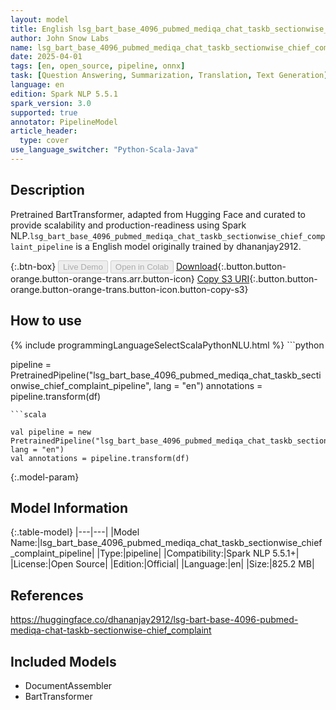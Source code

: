 ```yaml
---
layout: model
title: English lsg_bart_base_4096_pubmed_mediqa_chat_taskb_sectionwise_chief_complaint_pipeline pipeline BartTransformer from dhananjay2912
author: John Snow Labs
name: lsg_bart_base_4096_pubmed_mediqa_chat_taskb_sectionwise_chief_complaint_pipeline
date: 2025-04-01
tags: [en, open_source, pipeline, onnx]
task: [Question Answering, Summarization, Translation, Text Generation]
language: en
edition: Spark NLP 5.5.1
spark_version: 3.0
supported: true
annotator: PipelineModel
article_header:
  type: cover
use_language_switcher: "Python-Scala-Java"
---
```


## Description

Pretrained BartTransformer, adapted from Hugging Face and curated to provide scalability and production-readiness using Spark NLP.`lsg_bart_base_4096_pubmed_mediqa_chat_taskb_sectionwise_chief_complaint_pipeline` is a English model originally trained by dhananjay2912.

{:.btn-box}
<button class="button button-orange" disabled>Live Demo</button>
<button class="button button-orange" disabled>Open in Colab</button>
[Download](https://s3.amazonaws.com/auxdata.johnsnowlabs.com/public/models/lsg_bart_base_4096_pubmed_mediqa_chat_taskb_sectionwise_chief_complaint_pipeline_en_5.5.1_3.0_1743533282681.zip){:.button.button-orange.button-orange-trans.arr.button-icon}
[Copy S3 URI](s3://auxdata.johnsnowlabs.com/public/models/lsg_bart_base_4096_pubmed_mediqa_chat_taskb_sectionwise_chief_complaint_pipeline_en_5.5.1_3.0_1743533282681.zip){:.button.button-orange.button-orange-trans.button-icon.button-copy-s3}

## How to use



<div class="tabs-box" markdown="1">
{% include programmingLanguageSelectScalaPythonNLU.html %}
```python

pipeline = PretrainedPipeline("lsg_bart_base_4096_pubmed_mediqa_chat_taskb_sectionwise_chief_complaint_pipeline", lang = "en")
annotations =  pipeline.transform(df)   

```
```scala

val pipeline = new PretrainedPipeline("lsg_bart_base_4096_pubmed_mediqa_chat_taskb_sectionwise_chief_complaint_pipeline", lang = "en")
val annotations = pipeline.transform(df)

```
</div>

{:.model-param}
## Model Information

{:.table-model}
|---|---|
|Model Name:|lsg_bart_base_4096_pubmed_mediqa_chat_taskb_sectionwise_chief_complaint_pipeline|
|Type:|pipeline|
|Compatibility:|Spark NLP 5.5.1+|
|License:|Open Source|
|Edition:|Official|
|Language:|en|
|Size:|825.2 MB|

## References

https://huggingface.co/dhananjay2912/lsg-bart-base-4096-pubmed-mediqa-chat-taskb-sectionwise-chief_complaint

## Included Models

- DocumentAssembler
- BartTransformer